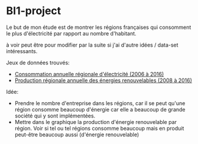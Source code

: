 # BI1-project

Le but de mon étude est de montrer les régions françaises qui consomment le plus d'électricité par rapport au nombre d'habitant.

à voir peut être pour modifier par la suite si j'ai d'autre idées / data-set intéressants.

Jeux de données trouvés:

 - [Consommation annuelle régionale d'électricité (2006 à 2016)](https://rte-opendata.opendatasoft.com/explore/dataset/conso_nette_regionale/table/?flg=fr&disjunctive.code_insee&disjunctive.regions_nouvelles&refine.annee=2016)
 - [Production régionale annuelle des énergies renouvelables (2008 à 2016)](https://rte-opendata.opendatasoft.com/explore/dataset/prod_region_annuelle_enr/export/?disjunctive.regions_nouvelles&sort=-annee&refine.annee=2016)


Idée:

 - Prendre le nombre d'entreprise dans les régions, car il se peut qu'une région consomme beaucoup d'énergie car elle a beaucoup de grande société qui y sont implémentées.
 - Mettre dans le graphique la production d'énergie renouvelable par région. Voir si tel ou tel régions consomme beaucoup mais en produit peut-être beaucoup aussi (d'énergie renouvelable)